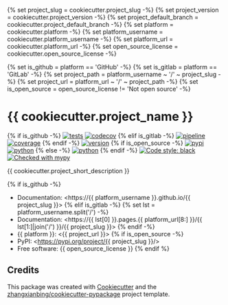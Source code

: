 {% set project_slug = cookiecutter.project_slug -%}
{% set project_version = cookiecutter.project_version -%}
{% set project_default_branch = cookiecutter.project_default_branch -%}
{% set platform = cookiecutter.platform -%}
{% set platform_username = cookiecutter.platform_username -%}
{% set platform_url = cookiecutter.platform_url -%}
{% set open_source_license = cookiecutter.open_source_license -%}

{% set is_github = platform == 'GitHub' -%}
{% set is_gitlab = platform == 'GitLab' -%}
{% set project_path = platform_username ~ '/' ~ project_slug -%}
{% set project_url = platform_url ~ '/' ~ project_path -%}
{% set is_open_source = open_source_license != 'Not open source' -%}

# {{ cookiecutter.project_name }}

{% if is_github -%}
[![tests](<{{ project_url }}/actions/workflows/Tests/badge.svg?branch={{ project_default_branch }}&event=push>)](<{{ project_url }}/actions?query=workflow%3ATests+branch%3Amaster+event%3Apush>)
[![codecov](<https://codecov.io/gh/{{ project_path }}/branch/{{ project_default_branch }}/graphs/badge.svg>)](<https://codecov.io/github/{{ project_path }}>)
{% elif is_gitlab -%}
[![pipeline](<{{ project_url }}/badges/{{ project_default_branch }}/pipeline.svg>)](<{{ project_url }}>)
[![coverage](<{{ project_url }}/badges/{{ project_default_branch }}/coverage.svg>)](<{{ project_url }}>)
{% endif -%}
[![version](<https://img.shields.io/static/v1?label=version&message={{ project_version }}&color=green>)](<{{ project_url }}>)
{% if is_open_source -%}
[![pypi](<https://img.shields.io/pypi/v/{{ project_slug }}.svg>)](<https://pypi.org/project/{{ project_slug }}/>)
[![python](<https://img.shields.io/pypi/pyversions/{{ project_slug }}.svg>)](<https://pypi.org/project/{{ project_slug }}/>)
{% else -%}
[![python](<https://img.shields.io/badge/python-3.8%2B-blue>)](<{{ project_url }}>)
{% endif -%}
[![Code style: black](https://img.shields.io/badge/code%20style-black-000000.svg)](https://github.com/psf/black)
[![Checked with mypy](<https://img.shields.io/badge/mypy-checked-blue>)](http://mypy-lang.org/)

{{ cookiecutter.project_short_description }}

{% if is_github -%}
* Documentation: <https://{{ platform_username }}.github.io/{{ project_slug }}>
{% elif is_gitlab -%}
{% set lst = platform_username.split('/') -%}
* Documentation: <https://{{ lst[0] }}.pages.{{ platform_url[8:] }}/{{ lst[1:]|join('/') }}/{{ project_slug }}>
{% endif -%}
* {{ platform }}: <{{ project_url }}>
{% if is_open_source -%}
* PyPI: <https://pypi.org/project/{{ project_slug }}/>
* Free software: {{ open_source_license }}
{% endif %}
## Credits

This package was created with [Cookiecutter](https://github.com/audreyr/cookiecutter) and the [zhangxianbing/cookiecutter-pypackage](https://github.com/zhangxianbing/cookiecutter-pypackage) project template.
